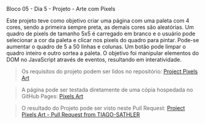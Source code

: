 Bloco 05 - Dia 5 - Projeto - Arte com Pixels

Este projeto teve como objetivo criar uma página com uma paleta com 4 cores, sendo a primeira sempre preta, as demais cores são aleatórias. Um quadro de pixels de tamanho 5x5 é carregado em branco e o usuário pode selecionar a cor da paleta e clicar nos pixels do quadro para pintar. Pode-se aumentar o quadro de 5 a 50 linhas e colunas. Um botão pode limpar o quadro inteiro e outro sortea a paleta. O objetivo foi manipular elementos do DOM no JavaScript através de eventos, resultando em interatividade.

> Os requisitos do projeto podem ser lidos no repositório: [Project Pixels Art](https://github.com/tryber/sd-014-a-project-pixels-art)

> A página pode ser testada diretamente de uma cópia hospedada no GitHub Pages: [Pixels Art](https://tiagosathler.github.io/projects/pixels-art/index.html) 

> O resultado do Projeto pode ser visto neste Pull Request: [Project Pixels Art - Pull Request from TIAGO-SATHLER](https://github.com/tryber/sd-014-a-project-pixels-art/pull/13)

![]()
